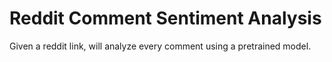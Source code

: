 # Reddit Comment Sentiment Analysis
 Given a reddit link, will analyze every comment using a pretrained model.
